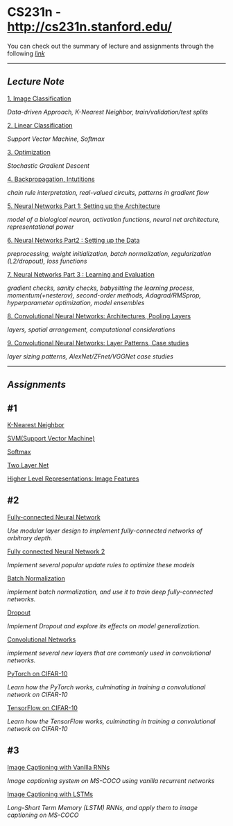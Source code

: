 # CS231n - http://cs231n.stanford.edu/


You can check out the summary of lecture and assignments through the following [*link*](https://www.notion.so/CS231n-02079d5286d94b85bcc790a05ec9e7f6)

---

## *Lecture Note*


[1. Image Classification](https://www.notion.so/1-Image-Classification-eb7f3c9de5f1492ba119498dfeaa430b)

*Data-driven Approach, K-Nearest Neighbor, train/validation/test splits*

[2. Linear Classification](https://www.notion.so/2-Linear-Classification-d60da31ca92d47739e1a84d5be11d853)

*Support Vector Machine, Softmax*

[3. Optimization](https://www.notion.so/3-Optimization-735c48eaeea24a78a9893201aa0eec97)

*Stochastic Gradient Descent*

[4. Backpropagation, Intutitions](https://www.notion.so/4-Backpropagation-Intutitions-a543319a9c034a5db00a70b63d54624a)

*chain rule interpretation, real-valued circuits, patterns in gradient flow*

[5. Neural Networks Part 1: Setting up the Architecture](https://www.notion.so/5-Neural-Networks-Part-1-Setting-up-the-Architecture-2fe292e273ee47d5a887315ab33ad076)

*model of a biological neuron, activation functions, neural net architecture, representational power*

[6. Neural Networks Part2 : Setting up the Data](https://www.notion.so/6-Neural-Networks-Part2-Setting-up-the-Data-f35dfcbb75614561a50a1ef2b0f8e724)

*preprocessing, weight initialization, batch normalization, regularization (L2/dropout), loss functions*

[7. Neural Networks Part 3 : Learning and Evaluation](https://www.notion.so/7-Neural-Networks-Part-3-Learning-and-Evaluation-c6dc78a5e34943279048e5ef001e329b)

*gradient checks, sanity checks, babysitting the learning process, momentum(+nesterov), second-order methods, Adagrad/RMSprop, hyperparameter optimization, model ensembles*

[8. Convolutional Neural Networks: Architectures, Pooling Layers](https://www.notion.so/8-Convolutional-Neural-Networks-Architectures-Pooling-Layers-147a5341963d4735a8deb43110e1414e)

*layers, spatial arrangement, computational considerations*

[9. Convolutional Neural Networks: Layer Patterns, Case studies](https://www.notion.so/9-Convolutional-Neural-Networks-Layer-Patterns-Case-studies-5c3450fc895f41569a9ef9fc25725a4f)

*layer sizing patterns, AlexNet/ZFnet/VGGNet case studies*


---

## *Assignments*



## #1

[K-Nearest Neighbor](https://www.notion.so/K-Nearest-Neighbor-cc63621f504a443fa6a30d94a26d1772)

[SVM(Support Vector Machine)](https://www.notion.so/SVM-Support-Vector-Machine-68526e3a1dd04450b8ad2a1786efcbd7)

[Softmax](https://www.notion.so/Softmax-d42a988c12b74921b98f62e733256a27)

[Two Layer Net](https://www.notion.so/Two-Layer-Net-0464755127fb4edab3e891a605ad9be7)

[Higher Level Representations: Image Features](https://www.notion.so/Higher-Level-Representations-Image-Features-447802294e2a49a58859ad2f94c5419a)

## #2

[Fully-connected Neural Network](https://www.notion.so/Fully-connected-Neural-Network-5bca430205084182baa5b33f3ec6bff5)

 *Use modular layer design to implement fully-connected networks of arbitrary depth.*

[Fully connected Neural Network 2](https://www.notion.so/Fully-connected-Neural-Network-2-b5c58d10d2b24ae1abcd5ed12c019059)

*Implement several popular update rules to optimize these models*

[Batch Normalization](https://www.notion.so/Batch-Normalization-8d180a6a8e0e4927865a41843c947ab8)

*implement batch normalization, and use it to train deep fully-connected networks.*

[Dropout](https://www.notion.so/Dropout-a26536aac4b74d858d93be9e58ecd45c)

*Implement Dropout and explore its effects on model generalization.*

[Convolutional Networks](https://www.notion.so/Convolutional-Networks-5c6496aa1c2740e6923f47bea900926c)

*implement several new layers that are commonly used in convolutional networks.*

[PyTorch on CIFAR-10](https://www.notion.so/PyTorch-on-CIFAR-10-1bb811b2cabb41c78f6d1853d19a92ca)

*Learn how the PyTorch works, culminating in training a convolutional network on CIFAR-10*

[TensorFlow on CIFAR-10](https://www.notion.so/TensorFlow-on-CIFAR-10-d023c838abc742bb893cd94c62b86279)

*Learn how the TensorFlow works, culminating in training a convolutional network on CIFAR-10*

## #3

[Image Captioning with Vanilla RNNs](https://www.notion.so/Image-Captioning-with-Vanilla-RNNs-5fa41a3842594ce29a75b6673d7e4f4d)

*Image captioning system on MS-COCO using vanilla recurrent networks*

[Image Captioning with LSTMs](https://www.notion.so/Image-Captioning-with-LSTMs-80e4fb452a794e5b8b713bc5527349a5)

*Long-Short Term Memory (LSTM) RNNs, and apply them to image captioning on MS-COCO*


